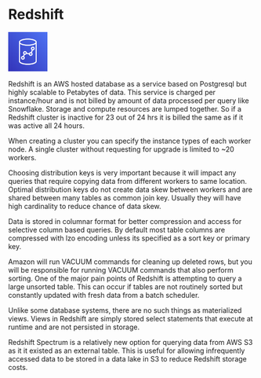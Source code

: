 # Redshift


<img src="./assets/AWS_Redshift.png" 
alt="AWS Redshift logo" width="80" />

Redshift is an AWS hosted database as a service based on Postgresql but highly scalable to Petabytes of data. This service is charged per instance/hour and is not billed by amount of data processed per query like Snowflake. Storage and compute resources are lumped together. So if a Redshift cluster is inactive for 23 out of 24 hrs it is billed the same as if it was active all 24 hours. 


When creating a cluster you can specify the instance types of each worker node. A single cluster without requesting for upgrade is limited to ~20 workers.

Choosing distribution keys is very important because it will impact any queries that require copying data from different workers to same location. Optimal distribution keys do not create data skew between workers and are shared between many tables as common join key. Usually they will have high cardinality to reduce chance of data skew.

Data is stored in columnar format for better compression and access for selective column based queries. By default most table columns are compressed with lzo encoding unless its specified as a sort key or primary key. 

Amazon will run VACUUM commands for cleaning up deleted rows, but you will be responsible for running VACUUM commands that also perform sorting. One of the major pain points of Redshift is attempting to query a large unsorted table. This can occur if tables are not routinely sorted but constantly updated with fresh data from a batch scheduler.

Unlike some database systems, there are no such things as materialized views. Views in Redshift are simply stored select statements that execute at runtime and are not persisted in storage. 

Redshift Spectrum is a relatively new option for querying data from AWS S3 as it it existed as an external table. This is useful for allowing infrequently accessed data to be stored in a data lake in S3 to reduce Redshift storage costs.

